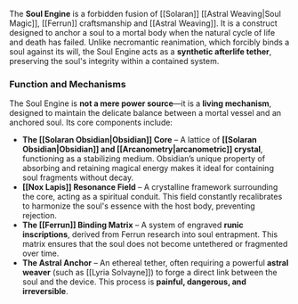 The **Soul Engine** is a forbidden fusion of [[Solaran]] [[Astral Weaving|Soul Magic]], [[Ferrun]] craftsmanship and [[Astral Weaving]]. It is a construct designed to anchor a soul to a mortal body when the natural cycle of life and death has failed. Unlike necromantic reanimation, which forcibly binds a soul against its will, the Soul Engine acts as a **synthetic afterlife tether**, preserving the soul's integrity within a contained system.


### **Function and Mechanisms**

The Soul Engine is **not a mere power source**—it is a **living mechanism**, designed to maintain the delicate balance between a mortal vessel and an anchored soul. Its core components include:

- **The [[Solaran Obsidian|Obsidian]] Core** – A lattice of **[[Solaran Obsidian|Obsidian]] and [[Arcanometry|arcanometric]] crystal**, functioning as a stabilizing medium. Obsidian’s unique property of absorbing and retaining magical energy makes it ideal for containing soul fragments without decay.
- **[[Nox Lapis]] Resonance Field** – A crystalline framework surrounding the core, acting as a spiritual conduit. This field constantly recalibrates to harmonize the soul's essence with the host body, preventing rejection.
- **The [[Ferrun]] Binding Matrix** – A system of engraved **runic inscriptions**, derived from Ferrun research into soul entrapment. This matrix ensures that the soul does not become untethered or fragmented over time.
- **The Astral Anchor** – An ethereal tether, often requiring a powerful **astral weaver** (such as [[Lyria Solvayne]]) to forge a direct link between the soul and the device. This process is **painful, dangerous, and irreversible**.